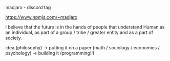 madjarx - discord tag

https://www.npmjs.com/~madjarx


I believe that the future is in the hands of people that understand Human as an individual, as part of a group / tribe / greater entity and as a part of society.


idea (philosophy) -> putting it on a paper (math / sociology / economics / psychology) -> building it (programming!!)  

